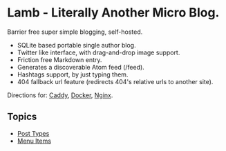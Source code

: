 # Lamb - Literally Another Micro Blog.

Barrier free super simple blogging, self-hosted.

- SQLite based portable single author blog.
- Twitter like interface, with drag-and-drop image support.
- Friction free Markdown entry.
- Generates a discoverable Atom feed (/feed).
- Hashtags support, by just typing them.
- 404 fallback url feature (redirects 404's relative urls to another site).

Directions for: [Caddy](caddy.md), [Docker](docker.md), [Nginx](nginx.md).

## Topics

 * [Post Types](post-types.md)
 * [Menu Items](menu-items.md)
